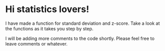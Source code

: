 # Hi statistics lovers!

I have made a function for standard deviation and z-score. Take a look at the functions as it takes you step by step. 

I will be adding more comments to the code shortly. Please feel free to leave comments or whatever.

